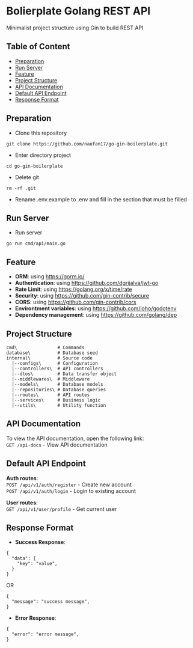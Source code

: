 # Bolierplate Golang REST API
Minimalist project structure using Gin to build REST API

## Table of Content
- [Preparation](#preparation)
- [Run Server](#run-server)
- [Feature](#feature)
- [Project Structure](#project-structure)
- [API Documentation](#api-documentation)
- [Default API Endpoint](#default-api-endpoint)
- [Response Format](#response-format)

## Preparation
- Clone this repository
```
git clone https://github.com/naufan17/go-gin-boilerplate.git
```
- Enter directory project
```
cd go-gin-boilerplate
```
- Delete git
```
rm -rf .git
```
- Rename .env.example to .env and fill in the section that must be filled

## Run Server
- Run server
```
go run cmd/api/main.go
```

## Feature
- **ORM**: using https://gorm.io/
- **Authentication**: using https://github.com/dgrijalva/jwt-go
- **Rate Limit**: using https://golang.org/x/time/rate
- **Security**: using https://github.com/gin-contrib/secure
- **CORS**: using https://github.com/gin-contrib/cors
- **Environtment variables**: using https://github.com/joho/godotenv
- **Dependency management**: using https://github.com/golang/dep

## Project Structure
```
cmd\               # Commands
database\          # Database seed
internal\          # Source code
  |--configs\      # Configuration
  |--controllers\  # API controllers
  |--dtos\         # Data transfer object
  |--middlewares\  # Middleware
  |--models\       # Database models
  |--repositories\ # Database queries
  |--routes\       # API routes
  |--services\     # Business logic
  |--utils\        # Utility function
```

## API Documentation
To view the API documentation, open the following link:
<br/>
``GET /api-docs`` - View API documentation

## Default API Endpoint
**Auth routes**:
<br/>
``POST /api/v1/auth/register``  - Create new account
<br/>
``POST /api/v1/auth/login``     - Login to existing account

**User routes**:
<br/>
``GET /api/v1/user/profile``    - Get current user
<br/>

## Response Format
- **Success Response**:
```
{
  "data": {
    "key": "value",
  }
}
```
OR
```
{
  "message": "success message",
}
```
- **Error Response**:
```
{
  "error": "error message",
}
```